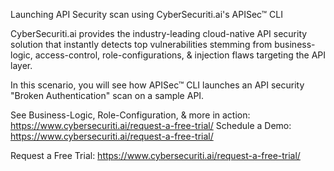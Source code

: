 Launching API Security scan using CyberSecuriti.ai's APISec™ CLI


CyberSecuriti.ai provides the industry-leading cloud-native API security solution that instantly detects top vulnerabilities stemming from business-logic, access-control, role-configurations, & injection flaws targeting the API layer.


In this scenario, you will see how APISec™ CLI launches an API security "Broken Authentication" scan on a sample API.

See Business-Logic, Role-Configuration, & more in action: <a href="https://www.cybersecuriti.ai/request-a-demo/" >https://www.cybersecuriti.ai/request-a-free-trial/</a>
Schedule a Demo: <a href="https://www.cybersecuriti.ai/request-a-demo/" >https://www.cybersecuriti.ai/request-a-free-trial/</a>

Request a Free Trial: <a href="https://www.cybersecuriti.ai/request-a-free-trial/">https://www.cybersecuriti.ai/request-a-free-trial/</a>

